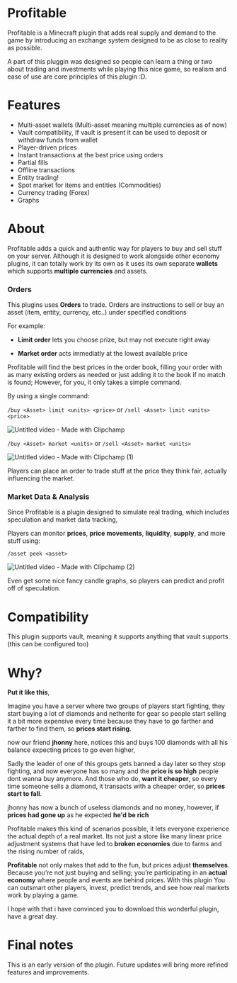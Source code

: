 # Profitable
Profitable is a Minecraft plugin that adds real supply and demand to the game by introducing an exchange system designed to be as close to reality as possible.

A part of this pluggin was designed so people can learn a thing or two about trading and investments while playing this nice game, so realism and ease of use are core principles of this plugin :D.

# Features

- Multi-asset wallets (Multi-asset meaning multiple currencies as of now)
- Vault compatibility, If vault is present it can be used to deposit or withdraw funds from wallet
- Player-driven prices
- Instant transactions at the best price using orders
- Partial fills
- Offline transactions
- Entity trading!
- Spot market for items and entities (Commodities)
- Currency trading (Forex)
- Graphs

# About
Profitable adds a quick and authentic way for players to buy and sell stuff on your server.
Although it is designed to work alongside other economy plugins, it can totally work by its own as it uses its own separate **wallets** which supports **multiple currencies** and assets.

### Orders

This plugins uses **Orders** to trade.
Orders are instructions to sell or buy an asset (item, entity, currency, etc..) under specified conditions

For example:

- **Limit order** lets you choose prize, but may not execute right away

- **Market order** acts immediatly at the lowest available price

Profitable will find the best prices in the order book, filling your order with as many existing orders as needed or just adding it to the book if no match is found;
However, for you, it only takes a simple command.

By using a single command:

``/buy <Asset> limit <units> <price>`` or ``/sell <Asset> limit <units> <price>``

![Untitled video - Made with Clipchamp](https://github.com/user-attachments/assets/c091b8f5-9f20-44d2-bd6f-17b3ca0171b3)

``/buy <Asset> market <units>`` or ``/sell <Asset> market <units>``

![Untitled video - Made with Clipchamp (1)](https://github.com/user-attachments/assets/79305223-eb12-4910-af62-429dc131a6dd)


Players can place an order to trade stuff at the price they think fair, actually influencing the market.



### Market Data & Analysis

Since Profitable is a plugin designed to simulate real trading, which includes speculation and market data tracking,

Players can monitor **prices**, **price movements**, **liquidity**, **supply**, and more stuff using:

``/asset peek <asset>``

![Untitled video - Made with Clipchamp (2)](https://github.com/user-attachments/assets/c0f40c8b-6477-47f9-84f1-947d9ac7eff9)



Even get some nice fancy candle graphs, so players can predict and profit off of speculation.



# Compatibility

This plugin supports vault, meaning it supports anything that vault supports (this can be configured too)

# Why?

**Put it like this**, 

Imagine you have a server where two groups of players start fighting, they start buying a lot of diamonds and netherite for gear so people start selling it a bit more expensive every time because they have to go farther and farther to find them, so **prices start rising**.

now our friend **jhonny** here, notices this and buys 100 diamonds with all his balance expecting prices to go even higher,

Sadly the leader of one of this groups gets banned a day later so they stop fighting, and now everyone has so many and the **price is so high** people dont wanna buy anymore. 
And those who do, **want it cheaper**, so every time someone sells a diamond, it transacts with a cheaper order, so **prices start to fall**.

jhonny has now a bunch of useless diamonds and no money,
however, if **prices had gone up** as he expected **he'd be rich**

Profitable makes this kind of scenarios possible, it lets everyone experience the actual depth of a real market. Its not just a store like many linear price adjustment systems that have led to **broken economies** due to farms and the rising number of raids, 
 
**Profitable** not only makes that add to the fun, but prices adjust **themselves**. 
Because you’re not just buying and selling; you’re participating in an **actual economy** where people and events are behind prices.
With this plugin You can outsmart other players, invest, predict trends, and see how real markets work by playing a game.


I hope with that i have convinced you to download this wonderful plugin, have a great day.


# Final notes

This is an early version of the plugin. Future updates will bring more refined features and improvements.
